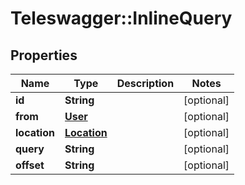 # Teleswagger::InlineQuery

## Properties
Name | Type | Description | Notes
------------ | ------------- | ------------- | -------------
**id** | **String** |  | [optional] 
**from** | [**User**](User.md) |  | [optional] 
**location** | [**Location**](Location.md) |  | [optional] 
**query** | **String** |  | [optional] 
**offset** | **String** |  | [optional] 


